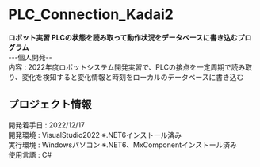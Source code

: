 # PLC_Connection_Kadai2
  __ロボット実習 PLCの状態を読み取って動作状況をデータベースに書き込むプログラム__  
---個人開発--  
内容 : 2022年度ロボットシステム開発実習で、PLCの接点を一定周期で読み取り、変化を検知すると変化情報と時刻をローカルのデータベースに書き込む

## プロジェクト情報  
開発着手日 : 2022/12/17  
開発環境 : VisualStudio2022 ※.NET6インストール済み  
実行環境 : Windowsパソコン ※.NET6、MxComponentインストール済み  
使用言語 : C#